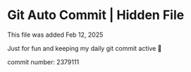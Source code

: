 # Git Auto Commit | Hidden File

This file was added Feb 12, 2025

Just for fun and keeping my daily git commit active 🤪

commit number: 2379111
